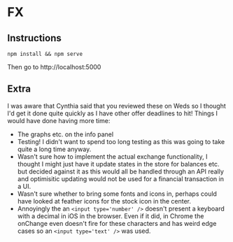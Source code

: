 # FX

## Instructions

`npm install && npm serve`

Then go to http://localhost:5000

## Extra

I was aware that Cynthia said that you reviewed these on Weds so I thought I'd get it done quite quickly as I have other offer deadlines to hit! Things I would have done having more time:

- The graphs etc. on the info panel
- Testing! I didn't want to spend too long testing as this was going to take quite a long time anyway.
- Wasn't sure how to implement the actual exchange functionality, I thought I might just have it update states in the store for balances etc. but decided against it as this would all be handled through an API really and optimisitic updating would not be used for a financial transaction in a UI.
- Wasn't sure whether to bring some fonts and icons in, perhaps could have looked at feather icons for the stock icon in the center.
- Annoyingly the an `<input type='number' />` doesn't present a keyboard with a decimal in iOS in the browser. Even if it did, in Chrome the onChange even doesn't fire for these characters and has weird edge cases so an `<input type='text' />` was used.
